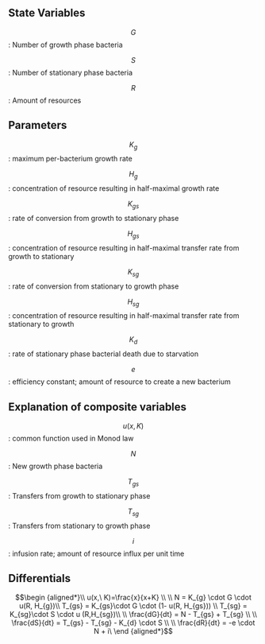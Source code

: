 ## State Variables
$$G$$: Number of growth phase bacteria

$$S$$: Number of stationary phase bacteria

$$R$$: Amount of resources

## Parameters 
$$K_g$$: maximum per-bacterium growth rate

$$H_{g}$$ : concentration of resource resulting in half-maximal growth rate

$$K_{gs}$$: rate of conversion from growth to stationary phase

$$H_{gs}$$ : concentration of resource resulting in half-maximal transfer rate from growth to stationary

$$K_{sg}$$: rate of conversion from stationary to growth phase

$$H_{sg}$$ : concentration of resource resulting in half-maximal transfer rate from stationary to growth

$$K_d$$ : rate of stationary phase bacterial death due to starvation

$$e$$ : efficiency constant; amount of resource to create a new bacterium


## Explanation of composite variables
$$u(x, K)$$ : common function used in Monod law

$$N$$ : New growth phase bacteria

$$T_{gs}$$ : Transfers from growth to stationary phase

$$T_{sg}$$ : Transfers from stationary to growth phase

$$i$$ : infusion rate; amount of resource influx per unit time

## Differentials

$$\begin {aligned*}\\
u(x,\ K)=\frac{x}{x+K} \\ \\
N = K_{g} \cdot G \cdot u(R, H_{g})\\
T_{gs} = K_{gs}\cdot G \cdot (1- u(R, H_{gs})) \\
T_{sg} = K_{sg}\cdot S \cdot u (R,H_{sg})\\ \\
\frac{dG}{dt} = N - T_{gs} + T_{sg} \\ \\
\frac{dS}{dt} = T_{gs} - T_{sg} - K_{d} \cdot S \\ \\
\frac{dR}{dt} = -e \cdot N  + i\ 
\end {aligned*}$$

